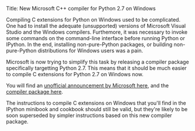 Title: New Microsoft C++ compiler for Python 2.7 on Windows

Compiling C extensions for Python on Windows used to be complicated. One had to install the adequate (unsupported) versions of Microsoft Visual Studio and the Windows compilers. Furthemore, it was necessary to invoke some commands on the command-line interface before running Python or IPython. In the end, installing non-pure-Python packages, or building non-pure-Python distributions for Windows users was a pain.

Microsoft is now trying to simplify this task by releasing a compiler package specifically targetting Python 2.7. This means that it should be much easier to compile C extensions for Python 2.7 on Windows now.

<!-- PELICAN_END_SUMMARY -->

You will find an [unofficial announcement by Microsoft here](http://code.activestate.com/lists/python-dev/132763/), and the [compiler package here](http://www.microsoft.com/en-us/download/details.aspx?id=44266).

The instructions to compile C extensions on Windows that you'll find in the IPython minibook and cookbook should still be valid, but they're likely to be soon superseded by simpler instructions based on this new compiler package.
